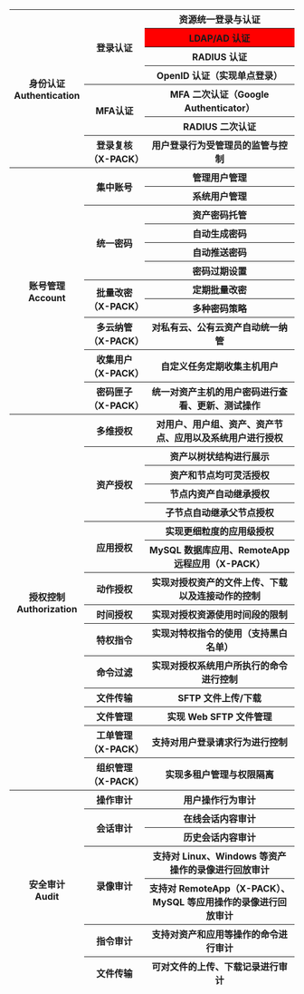 <table>
<thead>
  <tr>
    <th rowspan="7">身份认证<br>Authentication</th>
    <th rowspan="4">登录认证</th>
    <th>资源统一登录与认证</th>
  </tr>
  <tr style="background-color: red !important">
    <th>LDAP/AD 认证</th>
  </tr>
  <tr>
    <th>RADIUS 认证</th>
  </tr>
  <tr>
    <th>OpenID 认证（实现单点登录）</th>
  </tr>
  <tr>
    <th rowspan="2">MFA认证</th>
    <th>MFA 二次认证（Google Authenticator）</th>
  </tr>
  <tr>
    <th>RADIUS 二次认证</th>
  </tr>
  <tr>
    <th>登录复核（X-PACK）</th>
    <th>用户登录行为受管理员的监管与控制</th>
  </tr>
  <tr>
    <th rowspan="11">账号管理<br>Account</th>
    <th rowspan="2">集中账号</th>
    <th>管理用户管理</th>
  </tr>
  <tr>
    <th>系统用户管理</th>
  </tr>
  <tr>
    <th rowspan="4">统一密码</th>
    <th>资产密码托管</th>
  </tr>
  <tr>
    <th>自动生成密码</th>
  </tr>
  <tr>
    <th>自动推送密码</th>
  </tr>
  <tr>
    <th>密码过期设置</th>
  </tr>
  <tr>
    <th rowspan="2">批量改密（X-PACK）</th>
    <th>定期批量改密</th>
  </tr>
  <tr>
    <th>多种密码策略</th>
  </tr>
  <tr>
    <th>多云纳管（X-PACK）</th>
    <th>对私有云、公有云资产自动统一纳管</th>
  </tr>
  <tr>
    <th>收集用户（X-PACK）</th>
    <th>自定义任务定期收集主机用户</th>
  </tr>
  <tr>
    <th>密码匣子（X-PACK）</th>
    <th>统一对资产主机的用户密码进行查看、更新、测试操作</th>
  </tr>
  <tr>
    <th rowspan="15">授权控制<br>Authorization</th>
    <th>多维授权</th>
    <th>对用户、用户组、资产、资产节点、应用以及系统用户进行授权</th>
  </tr>
  <tr>
    <th rowspan="4">资产授权</th>
    <th>资产以树状结构进行展示</th>
  </tr>
  <tr>
    <th>资产和节点均可灵活授权</th>
  </tr>
  <tr>
    <th>节点内资产自动继承授权</th>
  </tr>
  <tr>
    <th>子节点自动继承父节点授权</th>
  </tr>
  <tr>
    <th rowspan="2">应用授权</th>
    <th>实现更细粒度的应用级授权</th>
  </tr>
  <tr>
    <th>MySQL 数据库应用、RemoteApp 远程应用（X-PACK）</th>
  </tr>
  <tr>
    <th>动作授权</th>
    <th>实现对授权资产的文件上传、下载以及连接动作的控制</th>
  </tr>
  <tr>
    <th>时间授权</th>
    <th>实现对授权资源使用时间段的限制</th>
  </tr>
  <tr>
    <th>特权指令</th>
    <th>实现对特权指令的使用（支持黑白名单）</th>
  </tr>
  <tr>
    <th>命令过滤</th>
    <th>实现对授权系统用户所执行的命令进行控制</th>
  </tr>
  <tr>
    <th>文件传输</th>
    <th>SFTP 文件上传/下载</th>
  </tr>
  <tr>
    <th>文件管理</th>
    <th>实现 Web SFTP 文件管理</th>
  </tr>
  <tr>
    <th>工单管理（X-PACK）</th>
    <th>支持对用户登录请求行为进行控制</th>
  </tr>
  <tr>
    <th>组织管理（X-PACK）</th>
    <th>实现多租户管理与权限隔离</th>
  </tr>
  <tr>
    <th rowspan="7">安全审计<br>Audit</th>
    <th>操作审计</th>
    <th>用户操作行为审计</th>
  </tr>
  <tr>
    <th rowspan="2">会话审计</th>
    <th>在线会话内容审计</th>
  </tr>
  <tr>
    <th>历史会话内容审计</th>
  </tr>
  <tr>
    <th rowspan="2">录像审计</th>
    <th>支持对 Linux、Windows 等资产操作的录像进行回放审计</th>
  </tr>
  <tr>
    <th>支持对 RemoteApp（X-PACK）、MySQL 等应用操作的录像进行回放审计</th>
  </tr>
  <tr>
    <th>指令审计</th>
    <th>支持对资产和应用等操作的命令进行审计</th>
  </tr>
  <tr>
    <th>文件传输</th>
    <th>可对文件的上传、下载记录进行审计</th>
  </tr>
  </thead>
</table>
